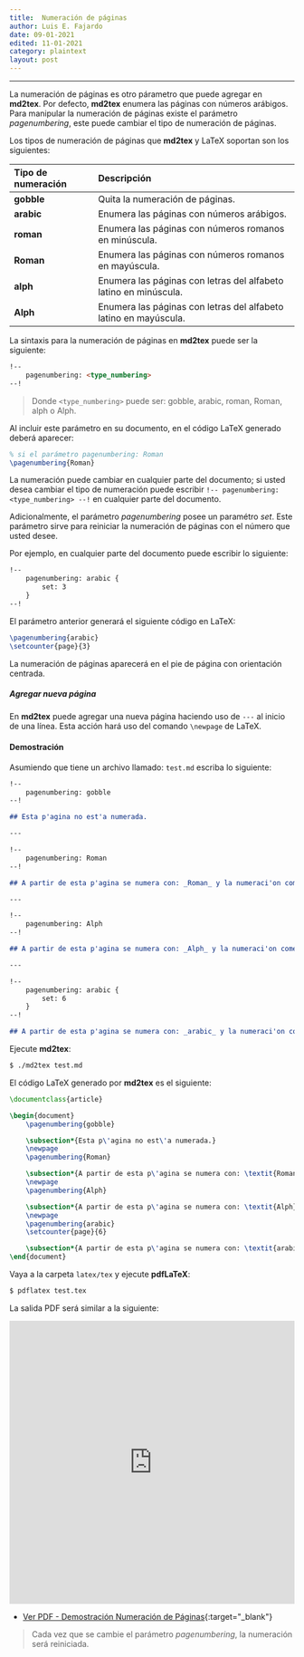 ```yaml
---
title:  Numeración de páginas
author: Luis E. Fajardo
date: 09-01-2021
edited: 11-01-2021
category: plaintext
layout: post
---
```


***

La numeración de páginas es otro párametro que puede agregar en **md2tex**. Por defecto, 
**md2tex** enumera las páginas con números arábigos. Para manipular la numeración de páginas
existe el parámetro *pagenumbering*, este puede cambiar el tipo de numeración de páginas.

Los tipos de numeración de páginas que **md2tex** y LaTeX soportan son los siguientes:

Tipo de numeración  | Descripción
:-------------------|:---------------------------
__gobble__          | Quita la numeración de páginas.
__arabic__          | Enumera las páginas con números arábigos.
__roman__           | Enumera las páginas con números romanos en minúscula.
__Roman__           | Enumera las páginas con números romanos en mayúscula.
__alph__            | Enumera las páginas con letras del alfabeto latino en minúscula.
__Alph__            | Enumera las páginas con letras del alfabeto latino en mayúscula.

La sintaxis para la numeración de páginas en **md2tex** puede ser la siguiente:

```md
!--
    pagenumbering: <type_numbering>
--!
```
> Donde `<type_numbering>` puede ser: gobble, arabic, roman, Roman, alph o Alph.

Al incluir este parámetro en su documento, en el código LaTeX generado deberá aparecer: 

```latex
% si el parámetro pagenumbering: Roman
\pagenumbering{Roman}
```

La numeración puede cambiar en cualquier parte del documento; si usted desea cambiar
el tipo de numeración puede escribir `!-- pagenumbering: <type_numbering> --!` en 
cualquier parte del documento.

Adicionalmente, el parámetro *pagenumbering* posee un paramétro _set_. Este parámetro
sirve para reiniciar la numeración de páginas con el número que usted desee.

Por ejemplo, en cualquier parte del documento puede escribir lo siguiente:

```md
!--
    pagenumbering: arabic {
        set: 3
    }
--!
```

El parámetro anterior generará el siguiente código en LaTeX:

```latex
\pagenumbering{arabic}
\setcounter{page}{3}
```

La numeración de páginas aparecerá en el pie de página con orientación centrada.

##### Agregar nueva página

En **md2tex** puede agregar una nueva página haciendo uso de `---` al inicio de una línea.
Esta acción hará uso del comando `\newpage` de LaTeX.

#### Demostración

Asumiendo que tiene un archivo llamado: `test.md` escriba lo siguiente:

```md
!--
    pagenumbering: gobble
--!

## Esta p'agina no est'a numerada.

---

!--
    pagenumbering: Roman
--!

## A partir de esta p'agina se numera con: _Roman_ y la numeraci'on comenzar'a en I. 

---

!--
    pagenumbering: Alph
--!

## A partir de esta p'agina se numera con: _Alph_ y la numeraci'on comenzar'a en A.

---

!--
    pagenumbering: arabic {
        set: 6
    }
--!

## A partir de esta p'agina se numera con: _arabic_ y la numeraci'on comenzar'a en 6.
```

Ejecute **md2tex**:

```bash
$ ./md2tex test.md
```

El código LaTeX generado por **md2tex** es el siguiente:

```latex
\documentclass{article}

\begin{document}
	\pagenumbering{gobble}

	\subsection*{Esta p\'agina no est\'a numerada.}
	\newpage
	\pagenumbering{Roman}

	\subsection*{A partir de esta p\'agina se numera con: \textit{Roman} y la numeraci\'on comenzar\'a en I.}
	\newpage
	\pagenumbering{Alph}

	\subsection*{A partir de esta p\'agina se numera con: \textit{Alph} y la numeraci\'on comenzar\'a en A.}
	\newpage
	\pagenumbering{arabic}
	\setcounter{page}{6}

	\subsection*{A partir de esta p\'agina se numera con: \textit{arabic} y la numeraci\'on comenzar\'a en 6.}
\end{document}
```

Vaya a la carpeta `latex/tex` y ejecute **pdfLaTeX**:

```bash
$ pdflatex test.tex
```

La salida PDF será similar a la siguiente:

<iframe src="https://docs.google.com/gview?url={{site.url}}{{site.baseurl}}/assets/pdf/pagenumbering_demo.pdf&embedded=true" style="width:100%; height:500px;" frameborder="0"></iframe>

- [Ver PDF - Demostración Numeración de Páginas][1]{:target="_blank"}

> Cada vez que se cambie el parámetro _pagenumbering_, la numeración será reiniciada.

[1]: {{site.url}}{{site.baseurl}}/assets/pdf/pagenumbering_demo.pdf
